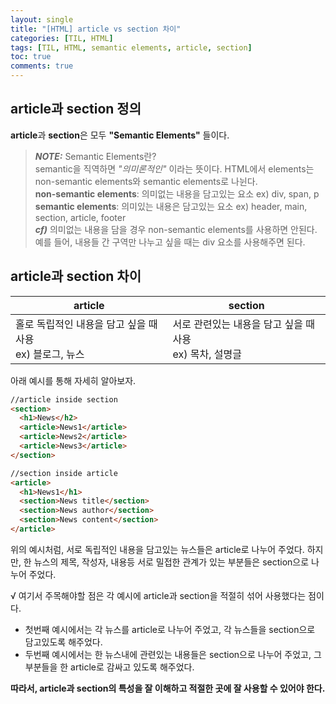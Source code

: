 ```yaml
---
layout: single
title: "[HTML] article vs section 차이"
categories: [TIL, HTML]
tags: [TIL, HTML, semantic elements, article, section]
toc: true
comments: true
---
```


## article과 section 정의
**article**과 **section**은 모두 **"Semantic Elements"** 들이다.  

> ***NOTE:*** Semantic Elements란?  
semantic을 직역하면 _"의미론적인"_ 이라는 뜻이다. HTML에서 elements는 non-semantic elements와 semantic elements로 나뉜다.  
**non-semantic elements**: 의미없는 내용을 담고있는 요소 ex) div, span, p  
**semantic elements**: 의미있는 내용은 담고있는 요소 ex) header, main, section, article, footer  
***cf)*** 의미없는 내용을 담을 경우 non-semantic elements를 사용하면 안된다. 예를 들어, 내용들 간 구역만 나누고 싶을 때는 div 요소를 사용해주면 된다. 


## article과 section 차이
article | section
--- | ---
홀로 독립적인 내용을 담고 싶을 때 사용<br/> ex) 블로그, 뉴스 | 서로 관련있는 내용을 담고 싶을 때 사용<br/> ex) 목차, 설명글

아래 예시를 통해 자세히 알아보자. 
```html
//article inside section
<section>
  <h1>News</h2>
  <article>News1</article>
  <article>News2</article>
  <article>News3</article>
</section>
```
```html
//section inside article
<article> 
  <h1>News1</h1>
  <section>News title</section>
  <section>News author</section>
  <section>News content</section>
</article>
```
위의 예시처럼, 서로 독립적인 내용을 담고있는 뉴스들은 article로 나누어 주었다. 하지만, 한 뉴스의 제목, 작성자, 내용등 서로 밀접한 관계가 있는 부분들은 section으로 나누어 주었다. 

√ 여기서 주목해야할 점은 각 예시에 article과 section을 적절히 섞어 사용했다는 점이다.
- 첫번째 예시에서는 각 뉴스를 article로 나누어 주었고, 각 뉴스들을 section으로 담고있도록 해주었다. 
- 두번째 예시에서는 한 뉴스내에 관련있는 내용들은 section으로 나누어 주었고, 그 부분들을 한 article로 감싸고 있도록 해주었다. 

**따라서, article과 section의 특성을 잘 이해하고 적절한 곳에 잘 사용할 수 있어야 한다.**
